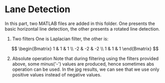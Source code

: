 # Lane Detection
In this part, two MATLAB files are added in this folder. One presents the basic horizontal line detection, the other presents a rotated line detection.
1. Two filters
One is Laplacian filter, the other is:

$$
  \begin{Bmatrix}
    1 & 1 & 1 \\
    -2 & -2 & -2 \\
    1 & 1 & 1
  \end{Bmatrix}
$$

2. Absolute operation
Note that during filtering using the filters provided above, some minus('-') values are produced, hence sometimes abs operation can be used. 
In the jpg results, we can see that we use only positive values instead of negative values.
